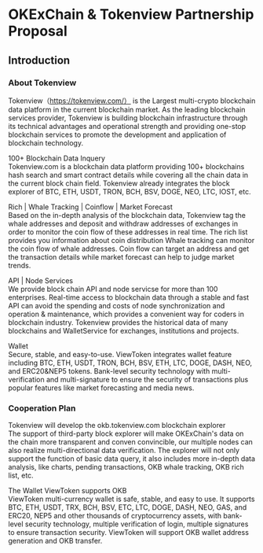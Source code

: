 # OKExChain & Tokenview Partnership Proposal
## Introduction
### About Tokenview
Tokenview（https://tokenview.com/） is the Largest multi-crypto blockchain data platform in the current blockchain market. As the leading blockchain services provider, Tokenview is building blockchain infrastructure through its technical advantages and operational strength and providing one-stop blockchain services to promote the development and application of blockchain technology.

100+ Blockchain Data Inquery  
Tokenview.com is a blockchain data platform providing 100+ blockchains hash search and smart contract details while covering all the chain data in the current block chain field. Tokenview already integrates the block explorer of BTC, ETH, USDT, TRON, BCH, BSV, DOGE, NEO, LTC, IOST, etc.

Rich | Whale Tracking | Coinflow | Market Forecast  
Based on the in-depth analysis of the blockchain data, Tokenview tag the whale addresses and deposit and withdraw addresses of exchanges in order to monitor the coin flow of these addresses in real time.
The rich list provides you information about coin distribution
Whale tracking can monitor the coin flow of whale addresses.
Coin flow can target an address and get the transaction details while market forecast can help to judge market trends.

API | Node Services  
We provide block chain API and node servicse for more than 100 enterprises. Real-time access to blockchain data through a stable and fast API can avoid the spending and costs of node synchronization and operation & maintenance, which provides a convenient way for coders in blockchain industry. Tokenview provides the historical data of many blockchains and WalletService for exchanges, institutions and projects.

Wallet  
Secure, stable, and easy-to-use. ViewToken integrates wallet feature including BTC, ETH, USDT, TRON, BCH, BSV, ETH, LTC, DOGE, DASH, NEO, and ERC20&NEP5 tokens. Bank-level security technology with multi-verification and multi-signature to ensure the security of transactions plus popular features like market forecasting and media news.

### Cooperation Plan  
Tokenview will develop the okb.tokenview.com blockchain explorer  
The support of third-party block explorer will make OKExChain's data on the chain more transparent and conven convincible, our multiple nodes can also realize multi-directional data verification. The explorer will not only support the function of basic data query, it also includes more in-depth data analysis, like charts, pending transactions, OKB whale tracking, OKB rich list, etc.  

The Wallet ViewToken supports OKB  
ViewToken multi-currency wallet is safe, stable, and easy to use. It supports BTC, ETH, USDT, TRX, BCH, BSV, ETC, LTC, DOGE, DASH, NEO, GAS, and ERC20, NEP5 and other thousands of cryptocurrency assets, with bank-level security technology, multiple verification of login, multiple signatures to ensure transaction security. ViewToken will support OKB wallet address generation and OKB transfer.
